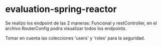 # evaluation-spring-reactor
 
Se realizo los endpoint de las 2 maneras: Funcional y restController, en el archivo RouterConfig
podra visualizar todos los endpoints.

Tomar en cuenta las colecciones 'users' y 'roles' para la seguridad.
